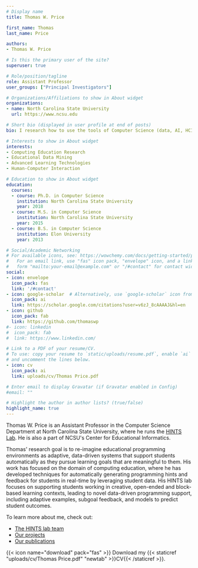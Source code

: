 ```yaml
---
# Display name
title: Thomas W. Price

first_name: Thomas
last_name: Price

authors:
- Thomas W. Price

# Is this the primary user of the site?
superuser: true

# Role/position/tagline
role: Assistant Professor
user_groups: ["Principal Investigators"]

# Organizations/Affiliations to show in About widget
organizations:
- name: North Carolina State University
  url: https://www.ncsu.edu

# Short bio (displayed in user profile at end of posts)
bio: I research how to use the tools of Computer Science (data, AI, HCI) to improve CS Education.

# Interests to show in About widget
interests:
- Computing Education Research
- Educational Data Mining
- Advanced Learning Technologies
- Human-Computer Interaction

# Education to show in About widget
education:
  courses:
  - course: Ph.D. in Computer Science
    institution: North Carolina State University
    year: 2018
  - course: M.S. in Computer Science
    institution: North Carolina State University
    year: 2015
  - course: B.S. in Computer Science
    institution: Elon University
    year: 2013

# Social/Academic Networking
# For available icons, see: https://wowchemy.com/docs/getting-started/page-builder/#icons
#   For an email link, use "fas" icon pack, "envelope" icon, and a link in the
#   form "mailto:your-email@example.com" or "/#contact" for contact widget.
social:
- icon: envelope
  icon_pack: fas
  link: '/#contact'
- icon: google-scholar  # Alternatively, use `google-scholar` icon from `ai` icon pack
  icon_pack: ai
  link: https://scholar.google.com/citations?user=v6zJ_8cAAAAJ&hl=en
- icon: github
  icon_pack: fab
  link: https://github.com/thomaswp
#- icon: linkedin
#  icon_pack: fab
#  link: https://www.linkedin.com/

# Link to a PDF of your resume/CV.
# To use: copy your resume to `static/uploads/resume.pdf`, enable `ai` icons in `params.toml`,
# and uncomment the lines below.
- icon: cv
  icon_pack: ai
  link: uploads/cv/Thomas Price.pdf

# Enter email to display Gravatar (if Gravatar enabled in Config)
#email: ""

# Highlight the author in author lists? (true/false)
highlight_name: true
---
```


Thomas W. Price is an Assistant Professor in the Computer Science Department at North Carolina State University, where he runs the [HINTS Lab](../../). He is also a part of NCSU's Center for Educational Informatics.

Thomas' research goal is to re-imagine educational programming environments as adaptive, data-driven systems that support students automatically as they pursue learning goals that are meaningful to them. His work has focused on the domain of computing education, where he has developed techniques for automatically generating programming hints and feedback for students in real-time by leveraging student data. His HINTS lab focuses on supporting students working in creative, open-ended and block-based learning contexts, leading to novel data-driven programming support, including adaptive examples, subgoal feedback, and models to predict student outcomes.

To learn more about me, check out:
* [The HINTS lab team](../../#people)
* [Our projects](../../project/)
* [Our publications](../../publication/)

{{< icon name="download" pack="fas" >}} Download my {{< staticref "uploads/cv/Thomas Price.pdf" "newtab" >}}CV{{< /staticref >}}.
